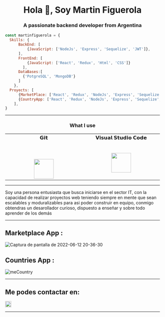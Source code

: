 
<h1 align="center"> Hola 👋, Soy Martin Figuerola</h1>
<h3 align="center">A passionate backend developer from Argentina</h3>

```js
const martinfiguerola = {
  Skills: {
      BackEnd: [
          {JavaScript: ['NodeJs', 'Express', 'Sequelize', 'JWT']},
      ],
      FrontEnd: [
          {JavaScript: ['React', 'Redux', 'Html', 'CSS']}
        ],
      DataBases:[
        {'PotgreSQL', 'MongoDB'}
      ]
    },
  Proyects: [
      {MarketPlace: ['React', 'Redux', 'NodeJs', 'Express', 'Sequelize', 'PotgreSQL', 'JWT', 'Nodemailer']},
      {CountryApp: ['React', 'Redux', 'NodeJs', 'Express', 'Sequelize', 'PotgreSQL']}
    ],
}
```
<hr>
<h3 align="center">What I use</h3>
<table align="center">
  <tbody>
    <tr valign="top">
      <td width="25%" align="center">
        <span>𝗚𝗶𝘁</span><br><br><br>
       <br>
        <img height="64px" src="https://cdn.svgporn.com/logos/git-icon.svg">
      </td>
      <td width="25%" align="center">
        <span>𝗩𝗶𝘀𝘂𝗮𝗹 𝗦𝘁𝘂𝗱𝗶𝗼 𝗖𝗼𝗱𝗲</span><br><br><br>
        <img height="64px" src="https://cdn.svgporn.com/logos/visual-studio-code.svg">
      </td>
    </tr>
  </tbody>
</table>
<hr>

<div>
  <p>
    Soy una persona entusiasta que busca iniciarse en el sector IT, con la capacidad de realizar proyectos web teniendo siempre en mente que sean               escalables y moduralizables para asi poder construir en equipo, conmigo obtendras un desarollador curioso, dispuesto a enseñar y sobre todo 
    aprender de los demás 
  </p>

</div>

<hr/>

<h2>Marketplace App : </h2> 

![Captura de pantalla de 2022-06-12 20-36-30](https://user-images.githubusercontent.com/81661747/177411061-ab89eff7-94a5-410b-9817-20e53ee69313.png)

<h2> Countries App : </h2>

![meCountry](https://user-images.githubusercontent.com/81661747/177409389-54a61a97-123e-4514-8bb2-8c873d7fe81a.png)


<hr/>

<h2> Me podes contactar en: </h2>
<p>
    <a href="https://www.linkedin.com/in/martinfiguerola/">
      <img align="center" src="https://cdn.jsdelivr.net/npm/simple-icons@3.0.1/icons/linkedin.svg" height="20" width="20" />
    </a>
    
<p/>

<hr/>

<!--
**martinfiguerola/martinfiguerola** is a ✨ _special_ ✨ repository because its `README.md` (this file) appears on your GitHub profile.

Here are some ideas to get you started:

- 🔭 I’m currently working on ...
- 🌱 I’m currently learning ...
- 👯 I’m looking to collaborate on ...
- 🤔 I’m looking for help with ...
- 💬 Ask me about ...
- 📫 How to reach me: ...
- 😄 Pronouns: ...
- ⚡ Fun fact: ...
-->
